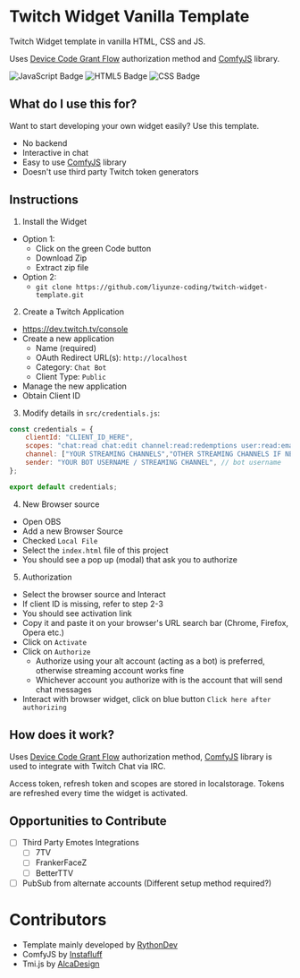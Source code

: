 # Twitch Widget Vanilla Template

Twitch Widget template in vanilla HTML, CSS and JS. 

Uses [Device Code Grant Flow](https://dev.twitch.tv/docs/authentication/getting-tokens-oauth/#device-code-grant-flow) authorization method and [ComfyJS](https://github.com/instafluff/comfyjs) library.

![JavaScript Badge](https://img.shields.io/badge/JavaScript-F7DF1E?logo=javascript&logoColor=000&style=for-the-badge)
![HTML5 Badge](https://img.shields.io/badge/HTML5-E34F26?logo=html5&logoColor=fff&style=for-the-badge)
![CSS Badge](https://img.shields.io/badge/CSS-639?logo=css&logoColor=fff&style=for-the-badge)

## What do I use this for?

Want to start developing your own widget easily? Use this template.

- No backend
- Interactive in chat
- Easy to use [ComfyJS](https://github.com/instafluff/comfyjs) library
- Doesn't use third party Twitch token generators

## Instructions

1. Install the Widget

- Option 1:
  - Click on the green Code button
  - Download Zip
  - Extract zip file
- Option 2:
  - `git clone https://github.com/liyunze-coding/twitch-widget-template.git`

2. Create a Twitch Application

  - https://dev.twitch.tv/console
  - Create a new application
    - Name (required)
    - OAuth Redirect URL(s): `http://localhost`
    - Category: `Chat Bot`
    - Client Type: `Public`
  - Manage the new application
  - Obtain Client ID

3. Modify details in `src/credentials.js`:

```js
const credentials = {
	clientId: "CLIENT_ID_HERE",
	scopes: "chat:read chat:edit channel:read:redemptions user:read:email",
	channel: ["YOUR STREAMING CHANNELS","OTHER STREAMING CHANNELS IF NEEDED"], // your main channel
	sender: "YOUR BOT USERNAME / STREAMING CHANNEL", // bot username
};

export default credentials;
```

4. New Browser source
  - Open OBS
  - Add a new Browser Source
  - Checked `Local File`
  - Select the `index.html` file of this project
  - You should see a pop up (modal) that ask you to authorize

5. Authorization
  - Select the browser source and Interact
  - If client ID is missing, refer to step 2-3
  - You should see activation link
  - Copy it and paste it on your browser's URL search bar (Chrome, Firefox, Opera etc.)
  - Click on `Activate`
  - Click on `Authorize`
    - Authorize using your alt account (acting as a bot) is preferred, otherwise streaming account works fine
    - Whichever account you authorize with is the account that will send chat messages
  - Interact with browser widget, click on blue button `Click here after authorizing`

## How does it work?

Uses [Device Code Grant Flow](https://dev.twitch.tv/docs/authentication/getting-tokens-oauth/#device-code-grant-flow) authorization method, [ComfyJS](https://github.com/instafluff/comfyjs) library is used to integrate with Twitch Chat via IRC.

Access token, refresh token and scopes are stored in localstorage. Tokens are refreshed every time the widget is activated.

## Opportunities to Contribute

- [ ] Third Party Emotes Integrations
  - [ ] 7TV
  - [ ] FrankerFaceZ
  - [ ] BetterTTV
- [ ] PubSub from alternate accounts (Different setup method required?)

# Contributors

- Template mainly developed by [RythonDev](https://twitch.tv/RythonDev)
- ComfyJS by [Instafluff](https://github.com/instafluff/comfyjs)
- Tmi.js by [AlcaDesign](https://github.com/AlcaDesign)